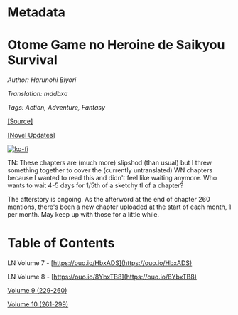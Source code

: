 # Metadata

# Otome Game no Heroine de Saikyou Survival  

_Author:_ _Harunohi Biyori_

_Translation: mddbxa_

_Tags: Action, Adventure, Fantasy_

[\[Source\]](https://ncode.syosetu.com/n1391fj/)

[\[Novel Updates\]](https://www.novelupdates.com/series/otome-game-no-heroine-de-saikyou-survival-wn/)

[![ko-fi](https://ko-fi.com/img/githubbutton_sm.svg)](https://ko-fi.com/I2I117SQUE)

TN: These chapters are (much more) slipshod (than usual) but I threw something together to cover the (currently untranslated) WN chapters because I wanted to read this and didn't feel like waiting anymore. Who wants to wait 4-5 days for 1/5th of a sketchy tl of a chapter?

The afterstory is ongoing. As the afterword at the end of chapter 260 mentions, there's been a new chapter uploaded at the start of each month, 1 per month. May keep up with those for a little while.


# Table of Contents

LN Volume 7 - [https://ouo.io/HbxADS](https://ouo.io/HbxADS)

LN Volume 8 - [https://ouo.io/8YbxTB8](https://ouo.io/8YbxTB8)

[Volume 9 (229-260)](Volume%209/readme.md)

[Volume 10 (261-299)](Volume%2010/readme.md)
